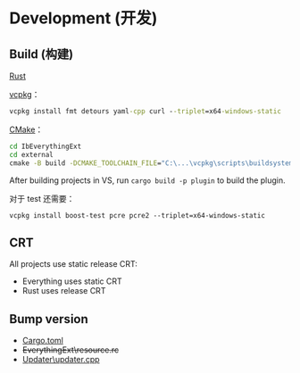 # Development (开发)
## Build (构建)
[Rust](https://rustup.rs/)

[vcpkg](https://github.com/microsoft/vcpkg)：
```cmd
vcpkg install fmt detours yaml-cpp curl --triplet=x64-windows-static
```
[CMake](https://cliutils.gitlab.io/modern-cmake/)：
```cmd
cd IbEverythingExt
cd external
cmake -B build -DCMAKE_TOOLCHAIN_FILE="C:\...\vcpkg\scripts\buildsystems\vcpkg.cmake" -DVCPKG_TARGET_TRIPLET=x64-windows-static
```

After building projects in VS, run `cargo build -p plugin` to build the plugin.

对于 test 还需要：
```
vcpkg install boost-test pcre pcre2 --triplet=x64-windows-static
```

## CRT
All projects use static release CRT:
- Everything uses static CRT
- Rust uses release CRT

## Bump version
- [Cargo.toml](../Cargo.toml)
- ~~EverythingExt\resource.rc~~
- [Updater\updater.cpp](../Updater/updater.cpp)

